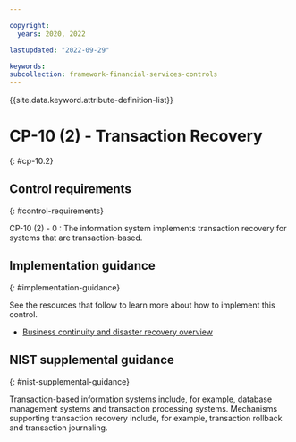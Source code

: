 ```yaml
---

copyright:
  years: 2020, 2022

lastupdated: "2022-09-29"

keywords: 
subcollection: framework-financial-services-controls
---
```


{{site.data.keyword.attribute-definition-list}}

               
# CP-10 (2) - Transaction Recovery
{: #cp-10.2}

## Control requirements
{: #control-requirements}

CP-10 (2) - 0
    : The information system implements transaction recovery for systems that are transaction-based.

## Implementation guidance
{: #implementation-guidance}

See the resources that follow to learn more about how to implement this control.

- [Business continuity and disaster recovery overview](/docs/framework-financial-services?topic=framework-financial-services-shared-bcdr)

## NIST supplemental guidance
{: #nist-supplemental-guidance}

Transaction-based information systems include, for example, database management systems and transaction processing systems. Mechanisms supporting transaction recovery include, for example, transaction rollback and transaction journaling.



